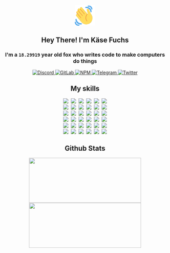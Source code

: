 <div><p align=center><img src=./resources/images/wave.gif width=64px height=64px></p><h2 align=center>Hey There! I'm Käse Fuchs</h2><h3 align=center>I'm a <code>18.29919</code> year old fox who writes code to make computers do things</h3><p align=center><a href=https://discord.com/users/507526681125322772><img alt=Discord src="https://img.shields.io/badge/Discord-5865F2?logo=discord&logoColor=white&style=flat-square#37c53feba2252828e352d3b04ac6ab2a"> </a><a href=https://gitlab.com/kasefuchs><img alt=GitLab src="https://img.shields.io/badge/GitLab-330F63?logo=gitlab&logoColor=white&style=flat-square#37c53feba2252828e352d3b04ac6ab2a"> </a><a href=https://npmjs.com/~kasefuchs><img alt=NPM src="https://img.shields.io/badge/NPM-CB3837?logo=npm&logoColor=white&style=flat-square#37c53feba2252828e352d3b04ac6ab2a"> </a><a href=https://t.me/kasefuchs><img alt=Telegram src="https://img.shields.io/badge/Telegram-2CA5E0?logo=telegram&logoColor=white&style=flat-square#37c53feba2252828e352d3b04ac6ab2a"> </a><a href=https://twitter.com/kasefuchs><img alt=Twitter src="https://img.shields.io/badge/Twitter-1DA1F2?logo=twitter&logoColor=white&style=flat-square#37c53feba2252828e352d3b04ac6ab2a"></a></p><h2 align=center>My skills</h2><p align=center><a href=https://aws.amazon.com/ ><picture><source srcset="https://skillicons.dev/icons?i=aws&theme=dark#37c53feba2252828e352d3b04ac6ab2a" media="(prefers-color-scheme: dark)"><source srcset="https://skillicons.dev/icons?i=aws&theme=light#37c53feba2252828e352d3b04ac6ab2a" media="(prefers-color-scheme: light), (prefers-color-scheme: no-preference)"><img src="https://skillicons.dev/icons?i=aws&theme=light#37c53feba2252828e352d3b04ac6ab2a"></picture></a>&nbsp;&nbsp;<a href=https://en.wikipedia.org/wiki/Bash_(Unix_shell)><picture><source srcset="https://skillicons.dev/icons?i=bash&theme=dark#37c53feba2252828e352d3b04ac6ab2a" media="(prefers-color-scheme: dark)"><source srcset="https://skillicons.dev/icons?i=bash&theme=light#37c53feba2252828e352d3b04ac6ab2a" media="(prefers-color-scheme: light), (prefers-color-scheme: no-preference)"><img src="https://skillicons.dev/icons?i=bash&theme=light#37c53feba2252828e352d3b04ac6ab2a"></picture></a>&nbsp;&nbsp;<a href=https://discord.com/developers/docs><picture><source srcset="https://skillicons.dev/icons?i=bots&theme=dark#37c53feba2252828e352d3b04ac6ab2a" media="(prefers-color-scheme: dark)"><source srcset="https://skillicons.dev/icons?i=bots&theme=light#37c53feba2252828e352d3b04ac6ab2a" media="(prefers-color-scheme: light), (prefers-color-scheme: no-preference)"><img src="https://skillicons.dev/icons?i=bots&theme=light#37c53feba2252828e352d3b04ac6ab2a"></picture></a>&nbsp;&nbsp;<a href=https://www.cloudflare.com/ ><picture><source srcset="https://skillicons.dev/icons?i=cloudflare&theme=dark#37c53feba2252828e352d3b04ac6ab2a" media="(prefers-color-scheme: dark)"><source srcset="https://skillicons.dev/icons?i=cloudflare&theme=light#37c53feba2252828e352d3b04ac6ab2a" media="(prefers-color-scheme: light), (prefers-color-scheme: no-preference)"><img src="https://skillicons.dev/icons?i=cloudflare&theme=light#37c53feba2252828e352d3b04ac6ab2a"></picture></a>&nbsp;&nbsp;<a href=https://en.wikipedia.org/wiki/CSS><picture><source srcset="https://skillicons.dev/icons?i=css&theme=dark#37c53feba2252828e352d3b04ac6ab2a" media="(prefers-color-scheme: dark)"><source srcset="https://skillicons.dev/icons?i=css&theme=light#37c53feba2252828e352d3b04ac6ab2a" media="(prefers-color-scheme: light), (prefers-color-scheme: no-preference)"><img src="https://skillicons.dev/icons?i=css&theme=light#37c53feba2252828e352d3b04ac6ab2a"></picture></a>&nbsp;&nbsp;<a href=https://www.docker.com/ ><picture><source srcset="https://skillicons.dev/icons?i=docker&theme=dark#37c53feba2252828e352d3b04ac6ab2a" media="(prefers-color-scheme: dark)"><source srcset="https://skillicons.dev/icons?i=docker&theme=light#37c53feba2252828e352d3b04ac6ab2a" media="(prefers-color-scheme: light), (prefers-color-scheme: no-preference)"><img src="https://skillicons.dev/icons?i=docker&theme=light#37c53feba2252828e352d3b04ac6ab2a"></picture></a><br><a href=https://www.electronjs.org/ ><picture><source srcset="https://skillicons.dev/icons?i=electron&theme=dark#37c53feba2252828e352d3b04ac6ab2a" media="(prefers-color-scheme: dark)"><source srcset="https://skillicons.dev/icons?i=electron&theme=light#37c53feba2252828e352d3b04ac6ab2a" media="(prefers-color-scheme: light), (prefers-color-scheme: no-preference)"><img src="https://skillicons.dev/icons?i=electron&theme=light#37c53feba2252828e352d3b04ac6ab2a"></picture></a>&nbsp;&nbsp;<a href=https://expressjs.com/ ><picture><source srcset="https://skillicons.dev/icons?i=express&theme=dark#37c53feba2252828e352d3b04ac6ab2a" media="(prefers-color-scheme: dark)"><source srcset="https://skillicons.dev/icons?i=express&theme=light#37c53feba2252828e352d3b04ac6ab2a" media="(prefers-color-scheme: light), (prefers-color-scheme: no-preference)"><img src="https://skillicons.dev/icons?i=express&theme=light#37c53feba2252828e352d3b04ac6ab2a"></picture></a>&nbsp;&nbsp;<a href=https://www.figma.com/ ><picture><source srcset="https://skillicons.dev/icons?i=figma&theme=dark#37c53feba2252828e352d3b04ac6ab2a" media="(prefers-color-scheme: dark)"><source srcset="https://skillicons.dev/icons?i=figma&theme=light#37c53feba2252828e352d3b04ac6ab2a" media="(prefers-color-scheme: light), (prefers-color-scheme: no-preference)"><img src="https://skillicons.dev/icons?i=figma&theme=light#37c53feba2252828e352d3b04ac6ab2a"></picture></a>&nbsp;&nbsp;<a href=https://firebase.google.com/ ><picture><source srcset="https://skillicons.dev/icons?i=firebase&theme=dark#37c53feba2252828e352d3b04ac6ab2a" media="(prefers-color-scheme: dark)"><source srcset="https://skillicons.dev/icons?i=firebase&theme=light#37c53feba2252828e352d3b04ac6ab2a" media="(prefers-color-scheme: light), (prefers-color-scheme: no-preference)"><img src="https://skillicons.dev/icons?i=firebase&theme=light#37c53feba2252828e352d3b04ac6ab2a"></picture></a>&nbsp;&nbsp;<a href=https://flask.palletsprojects.com/ ><picture><source srcset="https://skillicons.dev/icons?i=flask&theme=dark#37c53feba2252828e352d3b04ac6ab2a" media="(prefers-color-scheme: dark)"><source srcset="https://skillicons.dev/icons?i=flask&theme=light#37c53feba2252828e352d3b04ac6ab2a" media="(prefers-color-scheme: light), (prefers-color-scheme: no-preference)"><img src="https://skillicons.dev/icons?i=flask&theme=light#37c53feba2252828e352d3b04ac6ab2a"></picture></a>&nbsp;&nbsp;<a href=https://cloud.google.com/ ><picture><source srcset="https://skillicons.dev/icons?i=gcp&theme=dark#37c53feba2252828e352d3b04ac6ab2a" media="(prefers-color-scheme: dark)"><source srcset="https://skillicons.dev/icons?i=gcp&theme=light#37c53feba2252828e352d3b04ac6ab2a" media="(prefers-color-scheme: light), (prefers-color-scheme: no-preference)"><img src="https://skillicons.dev/icons?i=gcp&theme=light#37c53feba2252828e352d3b04ac6ab2a"></picture></a><br><a href=https://git-scm.com/ ><picture><source srcset="https://skillicons.dev/icons?i=git&theme=dark#37c53feba2252828e352d3b04ac6ab2a" media="(prefers-color-scheme: dark)"><source srcset="https://skillicons.dev/icons?i=git&theme=light#37c53feba2252828e352d3b04ac6ab2a" media="(prefers-color-scheme: light), (prefers-color-scheme: no-preference)"><img src="https://skillicons.dev/icons?i=git&theme=light#37c53feba2252828e352d3b04ac6ab2a"></picture></a>&nbsp;&nbsp;<a href=https://github.com/ ><picture><source srcset="https://skillicons.dev/icons?i=github&theme=dark#37c53feba2252828e352d3b04ac6ab2a" media="(prefers-color-scheme: dark)"><source srcset="https://skillicons.dev/icons?i=github&theme=light#37c53feba2252828e352d3b04ac6ab2a" media="(prefers-color-scheme: light), (prefers-color-scheme: no-preference)"><img src="https://skillicons.dev/icons?i=github&theme=light#37c53feba2252828e352d3b04ac6ab2a"></picture></a>&nbsp;&nbsp;<a href=https://gitlab.com/ ><picture><source srcset="https://skillicons.dev/icons?i=gitlab&theme=dark#37c53feba2252828e352d3b04ac6ab2a" media="(prefers-color-scheme: dark)"><source srcset="https://skillicons.dev/icons?i=gitlab&theme=light#37c53feba2252828e352d3b04ac6ab2a" media="(prefers-color-scheme: light), (prefers-color-scheme: no-preference)"><img src="https://skillicons.dev/icons?i=gitlab&theme=light#37c53feba2252828e352d3b04ac6ab2a"></picture></a>&nbsp;&nbsp;<a href=https://www.heroku.com/ ><picture><source srcset="https://skillicons.dev/icons?i=heroku&theme=dark#37c53feba2252828e352d3b04ac6ab2a" media="(prefers-color-scheme: dark)"><source srcset="https://skillicons.dev/icons?i=heroku&theme=light#37c53feba2252828e352d3b04ac6ab2a" media="(prefers-color-scheme: light), (prefers-color-scheme: no-preference)"><img src="https://skillicons.dev/icons?i=heroku&theme=light#37c53feba2252828e352d3b04ac6ab2a"></picture></a>&nbsp;&nbsp;<a href=https://en.wikipedia.org/wiki/HTML><picture><source srcset="https://skillicons.dev/icons?i=html&theme=dark#37c53feba2252828e352d3b04ac6ab2a" media="(prefers-color-scheme: dark)"><source srcset="https://skillicons.dev/icons?i=html&theme=light#37c53feba2252828e352d3b04ac6ab2a" media="(prefers-color-scheme: light), (prefers-color-scheme: no-preference)"><img src="https://skillicons.dev/icons?i=html&theme=light#37c53feba2252828e352d3b04ac6ab2a"></picture></a>&nbsp;&nbsp;<a href=https://en.wikipedia.org/wiki/JavaScript><picture><source srcset="https://skillicons.dev/icons?i=js&theme=dark#37c53feba2252828e352d3b04ac6ab2a" media="(prefers-color-scheme: dark)"><source srcset="https://skillicons.dev/icons?i=js&theme=light#37c53feba2252828e352d3b04ac6ab2a" media="(prefers-color-scheme: light), (prefers-color-scheme: no-preference)"><img src="https://skillicons.dev/icons?i=js&theme=light#37c53feba2252828e352d3b04ac6ab2a"></picture></a><br><a href=https://en.wikipedia.org/wiki/Linux><picture><source srcset="https://skillicons.dev/icons?i=linux&theme=dark#37c53feba2252828e352d3b04ac6ab2a" media="(prefers-color-scheme: dark)"><source srcset="https://skillicons.dev/icons?i=linux&theme=light#37c53feba2252828e352d3b04ac6ab2a" media="(prefers-color-scheme: light), (prefers-color-scheme: no-preference)"><img src="https://skillicons.dev/icons?i=linux&theme=light#37c53feba2252828e352d3b04ac6ab2a"></picture></a>&nbsp;&nbsp;<a href=https://mui.com/ ><picture><source srcset="https://skillicons.dev/icons?i=materialui&theme=dark#37c53feba2252828e352d3b04ac6ab2a" media="(prefers-color-scheme: dark)"><source srcset="https://skillicons.dev/icons?i=materialui&theme=light#37c53feba2252828e352d3b04ac6ab2a" media="(prefers-color-scheme: light), (prefers-color-scheme: no-preference)"><img src="https://skillicons.dev/icons?i=materialui&theme=light#37c53feba2252828e352d3b04ac6ab2a"></picture></a>&nbsp;&nbsp;<a href=https://en.wikipedia.org/wiki/Markdown><picture><source srcset="https://skillicons.dev/icons?i=md&theme=dark#37c53feba2252828e352d3b04ac6ab2a" media="(prefers-color-scheme: dark)"><source srcset="https://skillicons.dev/icons?i=md&theme=light#37c53feba2252828e352d3b04ac6ab2a" media="(prefers-color-scheme: light), (prefers-color-scheme: no-preference)"><img src="https://skillicons.dev/icons?i=md&theme=light#37c53feba2252828e352d3b04ac6ab2a"></picture></a>&nbsp;&nbsp;<a href=https://www.mongodb.com/ ><picture><source srcset="https://skillicons.dev/icons?i=mongodb&theme=dark#37c53feba2252828e352d3b04ac6ab2a" media="(prefers-color-scheme: dark)"><source srcset="https://skillicons.dev/icons?i=mongodb&theme=light#37c53feba2252828e352d3b04ac6ab2a" media="(prefers-color-scheme: light), (prefers-color-scheme: no-preference)"><img src="https://skillicons.dev/icons?i=mongodb&theme=light#37c53feba2252828e352d3b04ac6ab2a"></picture></a>&nbsp;&nbsp;<a href=https://www.mysql.com/ ><picture><source srcset="https://skillicons.dev/icons?i=mysql&theme=dark#37c53feba2252828e352d3b04ac6ab2a" media="(prefers-color-scheme: dark)"><source srcset="https://skillicons.dev/icons?i=mysql&theme=light#37c53feba2252828e352d3b04ac6ab2a" media="(prefers-color-scheme: light), (prefers-color-scheme: no-preference)"><img src="https://skillicons.dev/icons?i=mysql&theme=light#37c53feba2252828e352d3b04ac6ab2a"></picture></a>&nbsp;&nbsp;<a href=https://nextjs.org/ ><picture><source srcset="https://skillicons.dev/icons?i=nextjs&theme=dark#37c53feba2252828e352d3b04ac6ab2a" media="(prefers-color-scheme: dark)"><source srcset="https://skillicons.dev/icons?i=nextjs&theme=light#37c53feba2252828e352d3b04ac6ab2a" media="(prefers-color-scheme: light), (prefers-color-scheme: no-preference)"><img src="https://skillicons.dev/icons?i=nextjs&theme=light#37c53feba2252828e352d3b04ac6ab2a"></picture></a><br><a href=https://nodejs.org/en/ ><picture><source srcset="https://skillicons.dev/icons?i=nodejs&theme=dark#37c53feba2252828e352d3b04ac6ab2a" media="(prefers-color-scheme: dark)"><source srcset="https://skillicons.dev/icons?i=nodejs&theme=light#37c53feba2252828e352d3b04ac6ab2a" media="(prefers-color-scheme: light), (prefers-color-scheme: no-preference)"><img src="https://skillicons.dev/icons?i=nodejs&theme=light#37c53feba2252828e352d3b04ac6ab2a"></picture></a>&nbsp;&nbsp;<a href=https://www.postgresql.org/ ><picture><source srcset="https://skillicons.dev/icons?i=postgres&theme=dark#37c53feba2252828e352d3b04ac6ab2a" media="(prefers-color-scheme: dark)"><source srcset="https://skillicons.dev/icons?i=postgres&theme=light#37c53feba2252828e352d3b04ac6ab2a" media="(prefers-color-scheme: light), (prefers-color-scheme: no-preference)"><img src="https://skillicons.dev/icons?i=postgres&theme=light#37c53feba2252828e352d3b04ac6ab2a"></picture></a>&nbsp;&nbsp;<a href=https://learn.microsoft.com/en-us/powershell/ ><picture><source srcset="https://skillicons.dev/icons?i=powershell&theme=dark#37c53feba2252828e352d3b04ac6ab2a" media="(prefers-color-scheme: dark)"><source srcset="https://skillicons.dev/icons?i=powershell&theme=light#37c53feba2252828e352d3b04ac6ab2a" media="(prefers-color-scheme: light), (prefers-color-scheme: no-preference)"><img src="https://skillicons.dev/icons?i=powershell&theme=light#37c53feba2252828e352d3b04ac6ab2a"></picture></a>&nbsp;&nbsp;<a href=https://www.python.org/ ><picture><source srcset="https://skillicons.dev/icons?i=py&theme=dark#37c53feba2252828e352d3b04ac6ab2a" media="(prefers-color-scheme: dark)"><source srcset="https://skillicons.dev/icons?i=py&theme=light#37c53feba2252828e352d3b04ac6ab2a" media="(prefers-color-scheme: light), (prefers-color-scheme: no-preference)"><img src="https://skillicons.dev/icons?i=py&theme=light#37c53feba2252828e352d3b04ac6ab2a"></picture></a>&nbsp;&nbsp;<a href=https://www.raspberrypi.org/ ><picture><source srcset="https://skillicons.dev/icons?i=raspberrypi&theme=dark#37c53feba2252828e352d3b04ac6ab2a" media="(prefers-color-scheme: dark)"><source srcset="https://skillicons.dev/icons?i=raspberrypi&theme=light#37c53feba2252828e352d3b04ac6ab2a" media="(prefers-color-scheme: light), (prefers-color-scheme: no-preference)"><img src="https://skillicons.dev/icons?i=raspberrypi&theme=light#37c53feba2252828e352d3b04ac6ab2a"></picture></a>&nbsp;&nbsp;<a href=https://reactjs.org/ ><picture><source srcset="https://skillicons.dev/icons?i=react&theme=dark#37c53feba2252828e352d3b04ac6ab2a" media="(prefers-color-scheme: dark)"><source srcset="https://skillicons.dev/icons?i=react&theme=light#37c53feba2252828e352d3b04ac6ab2a" media="(prefers-color-scheme: light), (prefers-color-scheme: no-preference)"><img src="https://skillicons.dev/icons?i=react&theme=light#37c53feba2252828e352d3b04ac6ab2a"></picture></a><br><a href=https://redux.js.org/ ><picture><source srcset="https://skillicons.dev/icons?i=redux&theme=dark#37c53feba2252828e352d3b04ac6ab2a" media="(prefers-color-scheme: dark)"><source srcset="https://skillicons.dev/icons?i=redux&theme=light#37c53feba2252828e352d3b04ac6ab2a" media="(prefers-color-scheme: light), (prefers-color-scheme: no-preference)"><img src="https://skillicons.dev/icons?i=redux&theme=light#37c53feba2252828e352d3b04ac6ab2a"></picture></a>&nbsp;&nbsp;<a href=https://en.wikipedia.org/wiki/Regular_expression><picture><source srcset="https://skillicons.dev/icons?i=regex&theme=dark#37c53feba2252828e352d3b04ac6ab2a" media="(prefers-color-scheme: dark)"><source srcset="https://skillicons.dev/icons?i=regex&theme=light#37c53feba2252828e352d3b04ac6ab2a" media="(prefers-color-scheme: light), (prefers-color-scheme: no-preference)"><img src="https://skillicons.dev/icons?i=regex&theme=light#37c53feba2252828e352d3b04ac6ab2a"></picture></a>&nbsp;&nbsp;<a href=https://en.wikipedia.org/wiki/Sass_(stylesheet_language)><picture><source srcset="https://skillicons.dev/icons?i=sass&theme=dark#37c53feba2252828e352d3b04ac6ab2a" media="(prefers-color-scheme: dark)"><source srcset="https://skillicons.dev/icons?i=sass&theme=light#37c53feba2252828e352d3b04ac6ab2a" media="(prefers-color-scheme: light), (prefers-color-scheme: no-preference)"><img src="https://skillicons.dev/icons?i=sass&theme=light#37c53feba2252828e352d3b04ac6ab2a"></picture></a>&nbsp;&nbsp;<a href=https://www.typescriptlang.org/ ><picture><source srcset="https://skillicons.dev/icons?i=ts&theme=dark#37c53feba2252828e352d3b04ac6ab2a" media="(prefers-color-scheme: dark)"><source srcset="https://skillicons.dev/icons?i=ts&theme=light#37c53feba2252828e352d3b04ac6ab2a" media="(prefers-color-scheme: light), (prefers-color-scheme: no-preference)"><img src="https://skillicons.dev/icons?i=ts&theme=light#37c53feba2252828e352d3b04ac6ab2a"></picture></a>&nbsp;&nbsp;<a href=https://unity.com/ ><picture><source srcset="https://skillicons.dev/icons?i=unity&theme=dark#37c53feba2252828e352d3b04ac6ab2a" media="(prefers-color-scheme: dark)"><source srcset="https://skillicons.dev/icons?i=unity&theme=light#37c53feba2252828e352d3b04ac6ab2a" media="(prefers-color-scheme: light), (prefers-color-scheme: no-preference)"><img src="https://skillicons.dev/icons?i=unity&theme=light#37c53feba2252828e352d3b04ac6ab2a"></picture></a>&nbsp;&nbsp;<a href=https://workers.cloudflare.com/ ><picture><source srcset="https://skillicons.dev/icons?i=workers&theme=dark#37c53feba2252828e352d3b04ac6ab2a" media="(prefers-color-scheme: dark)"><source srcset="https://skillicons.dev/icons?i=workers&theme=light#37c53feba2252828e352d3b04ac6ab2a" media="(prefers-color-scheme: light), (prefers-color-scheme: no-preference)"><img src="https://skillicons.dev/icons?i=workers&theme=light#37c53feba2252828e352d3b04ac6ab2a"></picture></a><br></p><h2 align=center>Github Stats</h2><p align=center><picture><source srcset="https://github-readme-stats-kasefuchs.vercel.app/api/?count_private=true&hide_border=true&hide_rank=true&line_height=20&hide_title=true&username=Kasefuchs&theme=dark#37c53feba2252828e352d3b04ac6ab2a" media="(prefers-color-scheme: dark)"><source srcset="https://github-readme-stats-kasefuchs.vercel.app/api/?count_private=true&hide_border=true&hide_rank=true&line_height=20&hide_title=true&username=Kasefuchs&theme=light#37c53feba2252828e352d3b04ac6ab2a" media="(prefers-color-scheme: light), (prefers-color-scheme: no-preference)"><img align=middle width=350 height=140 src="https://github-readme-stats-kasefuchs.vercel.app/api/?count_private=true&hide_border=true&hide_rank=true&line_height=20&hide_title=true&username=Kasefuchs&theme=light#37c53feba2252828e352d3b04ac6ab2a"></picture><picture><source srcset="https://github-readme-stats-kasefuchs.vercel.app/api/top-langs/?count_private=true&hide_border=true&layout=compact&username=Kasefuchs&theme=dark#37c53feba2252828e352d3b04ac6ab2a" media="(prefers-color-scheme: dark)"><source srcset="https://github-readme-stats-kasefuchs.vercel.app/api/top-langs/?count_private=true&hide_border=true&layout=compact&username=Kasefuchs&theme=light#37c53feba2252828e352d3b04ac6ab2a" media="(prefers-color-scheme: light), (prefers-color-scheme: no-preference)"><img align=middle width=350 height=140 src="https://github-readme-stats-kasefuchs.vercel.app/api/top-langs/?count_private=true&hide_border=true&layout=compact&username=Kasefuchs&theme=light#37c53feba2252828e352d3b04ac6ab2a"></picture></p><img src="https://hit.yhype.me/github/profile?user_id=64592097#37c53feba2252828e352d3b04ac6ab2a" alt=""></div>